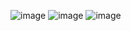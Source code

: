 ![image](https://user-images.githubusercontent.com/94855929/221444926-56303f54-223e-4dd0-8c24-3841cb168621.png)
![image](https://user-images.githubusercontent.com/94855929/221444974-b0e93f42-5751-4f64-8808-276ef2eb3030.png)
![image](https://user-images.githubusercontent.com/94855929/221444986-7110f472-48ad-4e4a-b689-59bb1427eb13.png)

